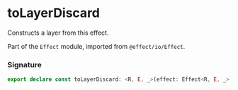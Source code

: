 # toLayerDiscard

Constructs a layer from this effect.

Part of the `Effect` module, imported from `@effect/io/Effect`.

### Signature

```typescript
export declare const toLayerDiscard: <R, E, _>(effect: Effect<R, E, _>) => Layer.Layer<R, E, never>
```
